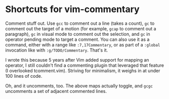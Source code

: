 # Shortcuts for vim-commentary

Comment stuff out. Use `gcc` to comment out a line (takes a count), `gc` to comment out
the target of a motion (for example, `gcap` to comment out a paragraph), `gc` in visual
mode to comment out the selection, and `gc` in operator pending mode to target a comment.
You can also use it as a command, either with a range like `:7,17Commentary`, or as part
of a `:global` invocation like with `:g/TODO/Commentary`. That's it.

I wrote this because 5 years after Vim added support for mapping an operator, I still
couldn't find a commenting plugin that leveraged that feature (I overlooked tcomment.vim).
Striving for minimalism, it weighs in at under 100 lines of code.

Oh, and it uncomments, too. The above maps actually toggle, and `gcgc` uncomments a set
of adjacent commented lines.
